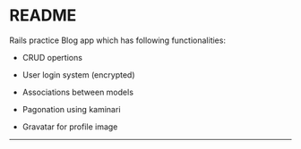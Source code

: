 # README

Rails practice Blog app which has following functionalities:

* CRUD opertions

* User login system (encrypted)

* Associations between models

* Pagonation using kaminari

* Gravatar for profile image

****************************************************************
